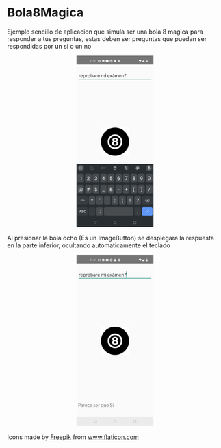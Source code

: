 # Bola8Magica

<p>Ejemplo sencillo de aplicacion que simula ser una bola 8 magica para responder a tus preguntas, estas deben ser preguntas que puedan ser respondidas por un si o un no</p>

<p align="center"><img src="screenshots/img1.png" height=400/>

<p>Al presionar la bola ocho (Es un ImageButton) se desplegara la respuesta en la parte inferior, ocultando automaticamente el teclado</p>

<p align="center"><img src="screenshots/img2.png" height=400 />


Icons made by <a href="https://www.flaticon.com/authors/freepik" title="Freepik">Freepik</a> 
from <a href="https://www.flaticon.com/" title="Flaticon"> www.flaticon.com</a>
